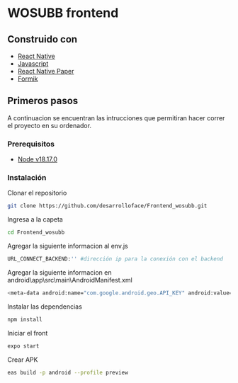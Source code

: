 # WOSUBB frontend

## Construido con

- [React Native](https://reactnative.dev/)
- [Javascript](https://www.javascript.com/)
- [React Native Paper](https://callstack.github.io/react-native-paper/)
- [Formik](https://formik.org/)

## Primeros pasos

A continuacion se encuentran las intrucciones que permitiran hacer correr el proyecto en su ordenador.

### Prerequisitos

- [Node v18.17.0](https://nodejs.org/es/)

### Instalación

Clonar el repositorio

```bash
git clone https://github.com/desarrolloface/Frontend_wosubb.git
```

Ingresa a la capeta

```bash
cd Frontend_wosubb
```

Agregar la siguiente informacion al env.js

```bash
URL_CONNECT_BACKEND:'' #dirección ip para la conexión con el backend
```

Agregar la siguiente informacion en android\app\src\main\AndroidManifest.xml

```bash
<meta-data android:name="com.google.android.geo.API_KEY" android:value="key aqui"/> #key api google maps
```

Instalar las dependencias

```bash
npm install
```

Iniciar el front

```bash
expo start
```

Crear APK

```bash
eas build -p android --profile preview
```
